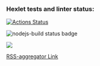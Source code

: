 ### Hexlet tests and linter status:
[![Actions Status](https://github.com/artch3r/frontend-project-11/workflows/hexlet-check/badge.svg)](https://github.com/artch3r/frontend-project-11/actions)

![nodejs-build status badge](https://github.com/artch3r/frontend-project-11/actions/workflows/nodejs-build.yml/badge.svg)

<a href="https://codeclimate.com/github/artch3r/frontend-project-11/maintainability"><img src="https://api.codeclimate.com/v1/badges/baf18da1be92e5d820ed/maintainability" /></a>

[RSS-aggregator Link](https://frontend-project-11-eosin.vercel.app/)